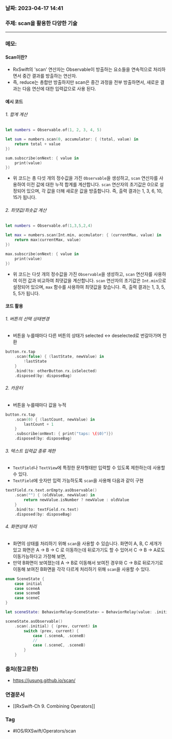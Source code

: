 ### 날짜: 2023-04-17 14:41

### 주제:  scan을 활용한 다양한 기술
---
### 메모: 
#### Scan이란?
- RxSwift의 'scan' 연산자는 Observable이 방출하는 요소들을 연속적으로 처리하면서 중간 결과를 방출하는 연산자. 
- 즉, reduce는 총합만 방출하지만 scan은 중간 과정을 전부 방출하면서, 새로운 결과는 다음 연산에 대한 입력값으로 사용 된다. 
#### 예시 코드
###### 1. 합계 계산
~~~ swift 
let numbers = Observable.of(1, 2, 3, 4, 5)

let sum = numbers.scan(0, accumulator: { (total, value) in
    return total + value
})

sum.subscribe(onNext: { value in
    print(value)
})
~~~
- 위 코드는 총 다섯 개의 정수값을 가진 `Observable`을 생성하고, `scan` 연산자를 사용하여 이전 값에 대한 누적 합계를 계산합니다. `scan` 연산자의 초기값은 0으로 설정되어 있으며, 각 값을 더해 새로운 값을 방출합니다. 즉, 출력 결과는 1, 3, 6, 10, 15가 됩니다.
###### 2. 최댓값/최솟값 계산
~~~ swift 
let numbers = Observable.of(1,3,5,2,4)

let max = numbers.scan(Int.min, accmulator: { (currentMax, value) in 
	return max(currentMax, value)
})

max.subscribe(onNext: { value in
	print(value)
})
~~~
  - 위 코드는 다섯 개의 정수값을 가진 `Observable`을 생성하고, `scan` 연산자를 사용하여 이전 값과 비교하여 최댓값을 계산합니다. `scan` 연산자의 초기값은 `Int.min`으로 설정되어 있으며, `max` 함수를 사용하여 최댓값을 찾습니다. 즉, 출력 결과는 1, 3, 5, 5, 5가 됩니다.
#### 코드 활용 
###### 1. 버튼의 선택 상태변경 
- 버튼을 누를때마다 다른 버튼의 상태가 selected <-> deselected로 번갈아가며 전환
~~~ swift 
button.rx.tap
	.scan(false) { (lastState, newValue) in 
		!lastState
	}
	.bind(to: otherButton.rx.isSelected)
	.disposed(by: disposeBag)
~~~
###### 2. 카운터 
- 버튼을 누를때마다 값을 누적
~~~ swift 
button.rx.tap
	.scan(0) { (lastCount, newValue) in 
		lastCount + 1
	}
	.subscribe(onNext: { print("taps: \($0)")})
	.disposed(by: disposeBag)
~~~
###### 3. 텍스트 입력값 종류 제한 
- `TextField`나 `TextView`에 특정한 문자형태만 입력할 수 있도록 제한하는데 사용할 수 있다. 
- `TextField`에 숫자만 입력 가능하도록 `scan`을 사용해 다음과 같이 구현
~~~ swift 
textField.rx.text.orEmpty.asObservable()
	.scan("") { (oldValue, newValue) in 
		return newValue.isNumber ? newValue : oldValue
	}
	.bind(to: textField.rx.text)
	.disposed(by: disposeBag)
~~~
###### 4. 화면상태 처리 
- 화면의 상태를 처리하기 위해 `scan`을 사용할 수 있습니다. 화면이 A, B, C 세개가 있고 화면은 A -> B -> C 로 이동하는데 뒤로가기도 할 수 있어서 C -> B -> A로도 이동가능하다고 가정해 보면,
- 만약 B화면이 보여졌는데 A -> B로 이동해서 보여진 경우와 C -> B로 뒤로가기로 이동해 보여진 B화면을 각각 다르게 처리하기 위해 `scan`을 사용할 수 있다.
~~~ swift 
enum SceneState { 
	case initial
	case sceneA 
	case sceneB
	case sceneC
}

let sceneState: BehaviorRelay<SceneState> = BehaviorRelay(value: .initial)

sceneState.asObservable() 
	.scan(.initial) { (prev, current) in 
		switch (prev, current) { 
			case (.sceneA, .sceneB)
			// 
			case (.sceneC, .sceneB)
		}
	}
~~~

### 출처(참고문헌) 
- https://jusung.github.io/scan/

### 연결문서 
- [[RxSwift-Ch 9. Combining Operators]]

### Tag
- #IOS/RXSwift/Operators/scan 